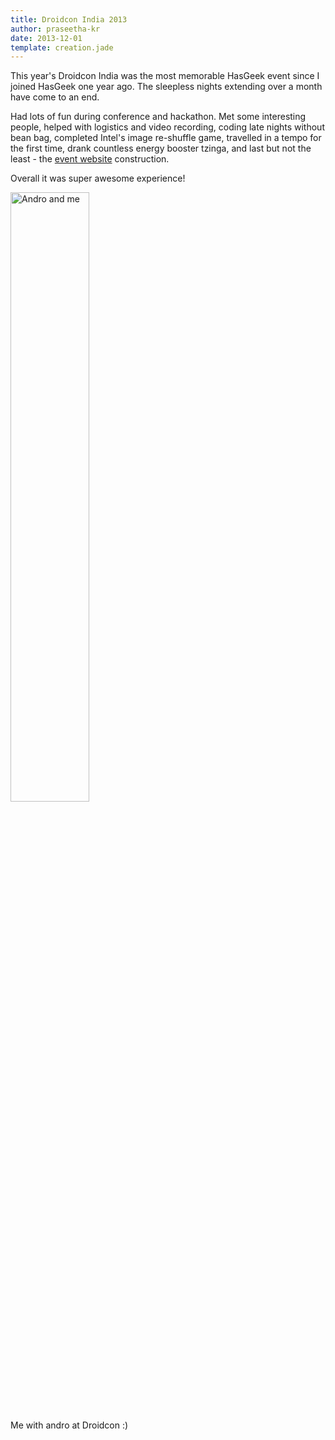 ```yaml
---
title: Droidcon India 2013
author: praseetha-kr
date: 2013-12-01
template: creation.jade
---
```


This year's Droidcon India was the most memorable HasGeek event since I joined HasGeek one year ago. The sleepless nights extending over a month have come to an end.

Had lots of fun during conference and hackathon. Met some interesting people, helped with logistics and video recording, coding late nights without bean bag, completed Intel's image re-shuffle game, travelled in a tempo for the first time, drank countless energy booster tzinga, and last but not the least - the <a href="https://droidcon.in/2013/">event website</a> construction. 

Overall it was super awesome experience!

<img src="https://farm4.staticflickr.com/3844/14576971692_a4bae365ee_z.jpg" style="width:50% !important" alt="Andro and me">

Me with andro at Droidcon :)
